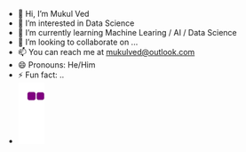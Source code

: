 - 👋 Hi, I’m Mukul Ved
- 👀 I’m interested in Data Science 
- 🌱 I’m currently learning Machine Learing / AI / Data Science 
- 💞️ I’m looking to collaborate on ...
- 📫 You can reach me at mukulved@outlook.com
- 😄 Pronouns: He/Him
- ⚡ Fun fact: ..
- ![Snake animation](https://github.com/vedmukul/vedmukul/blob/output/github-contribution-grid-snake.gif)

<!---
vedmukul/vedmukul is a ✨ special ✨ repository because its `README.md` (this file) appears on your GitHub profile.
You can click the Preview link to take a look at your changes.
--->
